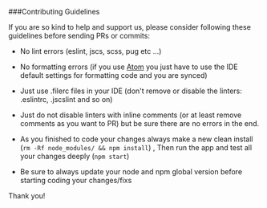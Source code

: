 ###Contributing Guidelines

If you are so kind to help and support us, please consider following these guidelines before sending PRs or commits:

- No lint errors (eslint, jscs, scss, pug etc ...)

- No formatting errors (if you use [Atom](https://atom.io/) you just have to use the IDE default settings for formatting code and you are synced)

- Just use .filerc files in your IDE (don't remove or disable the linters: .eslintrc, .jscslint and so on)

- Just do not disable linters with inline comments (or at least remove comments as you want to PR) but be sure there are no errors in the end.

- As you finished to code your changes always make a new clean install (`rm -Rf node_modules/ && npm install`)
  , Then run the app and test all your changes deeply (`npm start`)
  
- Be sure to always update your node and npm global version before starting coding your changes/fixs


Thank you!
